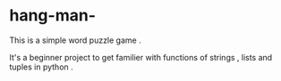 # hang-man-
This is a simple word puzzle game .

It's a beginner project to get familier with functions of strings , lists and tuples in python . 
